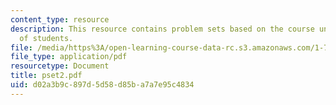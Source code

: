 ```yaml
---
content_type: resource
description: This resource contains problem sets based on the course understanding
  of students.
file: /media/https%3A/open-learning-course-data-rc.s3.amazonaws.com/1-77-water-quality-control-spring-2006/d02a3b9c897d5d58d85ba7a7e95c4834_pset2.pdf
file_type: application/pdf
resourcetype: Document
title: pset2.pdf
uid: d02a3b9c-897d-5d58-d85b-a7a7e95c4834
---
```

